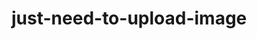 # just-need-to-upload-image

<img width="0" alt="Screenshot 2025-03-22 at 9 16 02 PM" src="https://github.com/user-attachments/assets/9fa11cf7-8697-433d-8b70-c8ba1f1e9062" />
